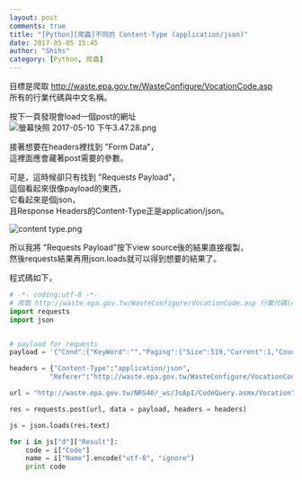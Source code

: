 ```yaml
---
layout: post
comments: true
title: "[Python][爬蟲]不同的 Content-Type (application/json)"
date: 2017-05-05 15:45
author: "Shihs"
category: [Python, 爬蟲]
---
```


目標是爬取 http://waste.epa.gov.tw/WasteConfigure/VocationCode.asp<br>
所有的行業代碼與中文名稱。

按下一頁發現會load一個post的網址<br>
![螢幕快照 2017-05-10 下午3.47.28.png](http://user-image.logdown.io/user/13067/blog/12306/post/1792968/fSvGMaRQRCfVLL1T7SMz_%E8%9E%A2%E5%B9%95%E5%BF%AB%E7%85%A7%202017-05-10%20%E4%B8%8B%E5%8D%883.47.28.png)


接著想要在headers裡找到 "Form Data"，<br>
這裡面應會藏著post需要的參數。<br>

可是，這時候卻只有找到 "Requests Payload"，<br>
這個看起來很像payload的東西，<br>
它看起來是個json，<br>
且Response Headers的Content-Type正是application/json。

![content type.png](http://user-image.logdown.io/user/13067/blog/12306/post/1792968/qomn6tsmQcaYV27GsYea_content%20type.png)

所以我將 "Requests Payload"按下view source後的結果直接複製，<br>
然後requests結果再用json.loads就可以得到想要的結果了。<br>

程式碼如下，

```python
# -*- coding:utf-8 -*-
# 爬取 http://waste.epa.gov.tw/WasteConfigure/VocationCode.asp 行業代碼(4碼)
import requests
import json


# payload for requests
payload = '{"Cond":{"KeyWord":"","Paging":{"Size":519,"Current":1,"Count":52,"RecordCount":519,"CanPrev":false,"CanNext":true}}}'

headers = {"Content-Type":"application/json", 
		  "Referer":"http://waste.epa.gov.tw/WasteConfigure/VocationCode.asp"}

url = "http://waste.epa.gov.tw/NRS40/_ws/JsApI/CodeQuery.asmx/Vocation"

res = requests.post(url, data = payload, headers = headers)

js = json.loads(res.text)

for i in js["d"]["Result"]:
	code = i["Code"]
	name = i["Name"].encode("utf-8", "ignore")
	print code

```